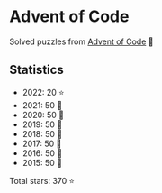 # Advent of Code

Solved puzzles from [Advent of Code](https://adventofcode.com) :christmas_tree:

## Statistics

- 2022: 20 :star:
- 2021: 50 :star2:
- 2020: 50 :star2:
- 2019: 50 :star2:
- 2018: 50 :star2:
- 2017: 50 :star2:
- 2016: 50 :star2:
- 2015: 50 :star2:

Total stars: 370 :star:
